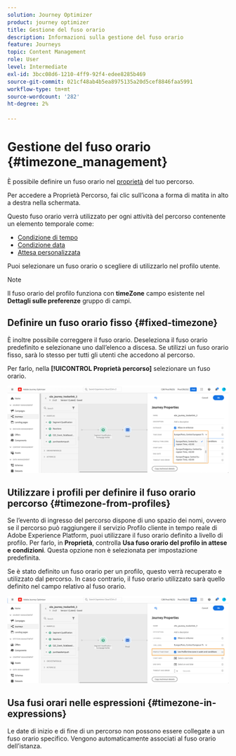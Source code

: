 ```yaml
---
solution: Journey Optimizer
product: journey optimizer
title: Gestione del fuso orario
description: Informazioni sulla gestione del fuso orario
feature: Journeys
topic: Content Management
role: User
level: Intermediate
exl-id: 3bcc08d6-1210-4ff9-92f4-edee8285b469
source-git-commit: 021cf48ab4b5ea8975135a20d5cef8846faa5991
workflow-type: tm+mt
source-wordcount: '282'
ht-degree: 2%

---
```


# Gestione del fuso orario {#timezone_management}

È possibile definire un fuso orario nel [proprietà](../building-journeys/journey-gs.md#change-properties) del tuo percorso.

Per accedere a Proprietà Percorso, fai clic sull’icona a forma di matita in alto a destra nella schermata.

Questo fuso orario verrà utilizzato per ogni attività del percorso contenente un elemento temporale come:

* [Condizione di tempo](../building-journeys/condition-activity.md#time_condition)
* [Condizione data](../building-journeys/condition-activity.md#date_condition)
* [Attesa personalizzata](../building-journeys/wait-activity.md#custom)

<!--
* [Fixed date wait](../building-journeys/wait-activity.md#fixed_date)
-->

Puoi selezionare un fuso orario o scegliere di utilizzarlo nel profilo utente.

>[!NOTE]
>
>Il fuso orario del profilo funziona con **timeZone** campo esistente nel **Dettagli sulle preferenze** gruppo di campi.

## Definire un fuso orario fisso {#fixed-timezone}

È inoltre possibile correggere il fuso orario. Deseleziona il fuso orario predefinito e selezionane uno dall’elenco a discesa. Se utilizzi un fuso orario fisso, sarà lo stesso per tutti gli utenti che accedono al percorso.

Per farlo, nella **[!UICONTROL Proprietà percorso]** selezionare un fuso orario.

![](assets/journey72.png)

## Utilizzare i profili per definire il fuso orario percorso {#timezone-from-profiles}

Se l’evento di ingresso del percorso dispone di uno spazio dei nomi, ovvero se il percorso può raggiungere il servizio Profilo cliente in tempo reale di Adobe Experience Platform, puoi utilizzare il fuso orario definito a livello di profilo. Per farlo, in **Proprietà**, controlla **Usa fuso orario del profilo in attese e condizioni**. Questa opzione non è selezionata per impostazione predefinita.

Se è stato definito un fuso orario per un profilo, questo verrà recuperato e utilizzato dal percorso. In caso contrario, il fuso orario utilizzato sarà quello definito nel campo relativo al fuso orario.

![](assets/journey73.png)

## Usa fusi orari nelle espressioni {#timezone-in-expressions}

Le date di inizio e di fine di un percorso non possono essere collegate a un fuso orario specifico. Vengono automaticamente associati al fuso orario dell’istanza.
